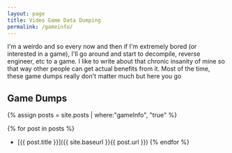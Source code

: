 ```yaml
---
layout: page
title: Video Game Data Dumping
permalink: /gameinfo/
---
```



I'm a weirdo and so every now and then if I'm extremely bored (or interested in a game), I'll go around and start to decompile, reverse engineer, etc to a game. 
I like to write about that chronic insanity of mine so that way other people can get actual benefits from it. Most of the time, these game dumps really don't matter much but here you go


## Game Dumps
{% assign posts = site.posts | where:"gameInfo", "true" %}

{% for post in posts %}
*   [{{ post.title }}]({{ site.baseurl }}{{ post.url }})
{% endfor %}
